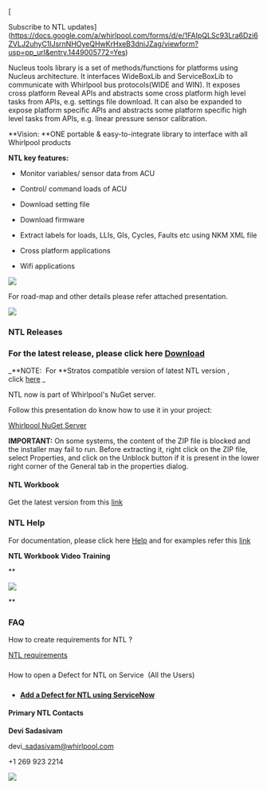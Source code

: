 [

Subscribe to NTL updates](https://docs.google.com/a/whirlpool.com/forms/d/e/1FAIpQLSc93Lra6Dzi6ZVLJ2uhyC1lJsrnNHOyeQHwKrHxeB3dniJZag/viewform?usp=pp_url&entry.1449005772=Yes)  

  

Nucleus tools library is a set of methods/functions for platforms using Nucleus architecture. It interfaces WideBoxLib and ServiceBoxLib to communicate with Whirlpool bus protocols(WIDE and WIN). It exposes cross platform Reveal APIs and abstracts some cross platform high level tasks from APIs, e.g. settings file download. It can also be expanded to expose platform specific APIs and abstracts some platform specific high level tasks from APIs, e.g. linear pressure sensor calibration.

**Vision: **ONE portable & easy-to-integrate library to interface with all Whirlpool products

**NTL key features:**

*   Monitor variables/ sensor data from ACU
    
*   Control/ command loads of ACU
    
*   Download setting file
    
*   Download firmware
    
*   Extract labels for loads, LLIs, GIs, Cycles, Faults etc using NKM XML file
    
*   Cross platform applications
    
*   Wifi applications
    

[![](https://sites.google.com/a/whirlpool.com/eex-tools/tools/ntl/NTL%20block%20diagram%20webpage.png)](https://sites.google.com/a/whirlpool.com/eex-tools/tools/ntl/NTL%20block%20diagram%20webpage.png?attredirects=0)

For road-map and other details please refer attached presentation.

![](https://www.google.com/chart?chc=sites&cht=d&chdp=sites&chl=%5B%5BGoogle+presentation'%3D20'f%5Cv'a%5C%3D0'10'%3D555'0'dim'%5Cbox1'b%5CF6F6F6'fC%5CF6F6F6'eC%5C0'sk'%5C%5B%22Nucleus+Tools+Interface(NTL)+-+Overview%22'%5D'a%5CV%5C%3D12'f%5C%5DV%5Cta%5C%3D10'%3D0'%3D556'%3D442'dim'%5C%3D10'%3D10'%3D556'%3D442'vdim'%5Cbox1'b%5Cva%5CF6F6F6'fC%5CC8C8C8'eC%5C'a%5C%5Do%5CLauto'f%5C&sig=3IL2VaW52MfZUTFNJeiOH-Fhj_Y)

### **NTL Releases**

### For the latest release, please click here [Download](https://drive.google.com/open?id=1oq2eKLgVs-WxBT1FcpOSiWE9Eboye-t8)

_**NOTE:  For **Stratos compatible version of latest NTL version , click [here](https://sites.google.com/a/whirlpool.com/eex-tools/tools/stratos-1) _

NTL now is part of Whirlpool's NuGet server. 

Follow this presentation do know how to use it in your project:

[Whirlpool NuGet Server](https://docs.google.com/presentation/d/1Xu_JEkPlPhz0KVlu7vV1fx3tyGJqBn-ZVs4uEL6aVSk/edit#slide=id.p)

  

**IMPORTANT:** On some systems, the content of the ZIP file is blocked and the installer may fail to run. Before extracting it, right click on the ZIP file, select Properties, and click on the Unblock button if it is present in the lower right corner of the General tab in the properties dialog.

  

#### NTL Workbook

Get the latest version from this [link](https://drive.google.com/drive/folders/10JWYziBuzBxn-UuZivEGYdITJhJL4TYV)

### **NTL Help**

For documentation, please click here [Help](https://drive.google.com/open?id=0B1CMPj45qlceVDJwMjI1YzBlRmc) and for examples refer this [link](https://drive.google.com/open?id=0B1CMPj45qlceWm8yZDQ5NnkwazQ)

  

**NTL Workbook Video Training**

**

![](https://www.google.com/chart?chc=sites&cht=d&chdp=sites&chl=%5B%5BGoogle+Docs+Video'%3D20'f%5Cv'a%5C%3D0'10'%3D425'0'dim'%5Cbox1'b%5CF6F6F6'fC%5CF6F6F6'eC%5C0'sk'%5C%5B%22Google+Docs+Video%22'%5D'a%5CV%5C%3D12'f%5C%5DV%5Cta%5C%3D10'%3D0'%3D426'%3D262'dim'%5C%3D10'%3D10'%3D426'%3D262'vdim'%5Cbox1'b%5Cva%5CF6F6F6'fC%5CC8C8C8'eC%5C'a%5C%5Do%5CLauto'f%5C&sig=kt0wR4y3CJwRUFxRccrIZIEEHTQ)

  
**

### **FAQ**

How to create requirements for NTL ?

[NTL requirements](https://drive.google.com/open?id=1DlCeNAzKSdhGsvCbcBdbuiuzebujyIe6u3JJYicq4Yk)

  

### 

How to open a Defect for NTL on Service  (All the Users)

### 

*   **[Add a Defect for NTL using ServiceNow](https://docs.google.com/a/whirlpool.com/presentation/d/1rCNvn_KBEyhG6wyqdaxVNRwKZC4nWxRmy1m1U1gMP2s/edit?usp=sharing)**

  

#### Primary NTL Contacts 

**Devi Sadasivam**

devi\_sadasivam@whirlpool.com

+1 269 923 2214

  

![](https://www.google.com/chart?chc=sites&cht=d&chdp=sites&chl=%5B%5BGoogle+Apps+Script'%3D20'f%5Cv'a%5C%3D0'10'%3D499'0'dim'%5Cbox1'b%5CF6F6F6'fC%5CF6F6F6'eC%5C0'sk'%5C%5B%22Apps+Script+Gadget%22'%5D'a%5CV%5C%3D12'f%5C%5DV%5Cta%5C%3D10'%3D0'%3D500'%3D197'dim'%5C%3D10'%3D10'%3D500'%3D197'vdim'%5Cbox1'b%5Cva%5CF6F6F6'fC%5CC8C8C8'eC%5C'a%5C%5Do%5CLauto'f%5C&sig=TbGPi2pnqyuhJ_BfSq_CO5U6FOI)
